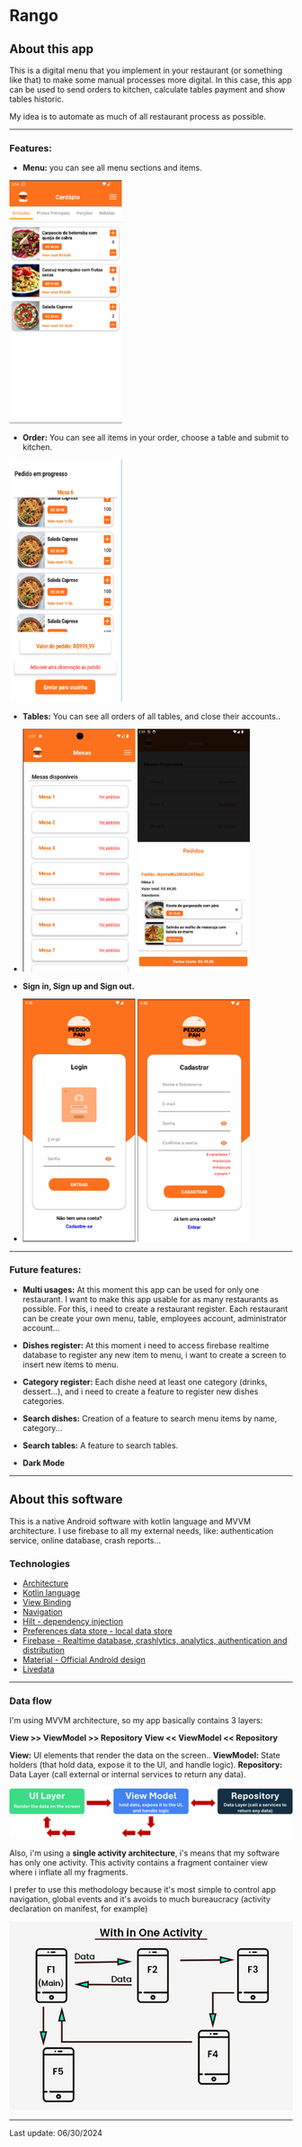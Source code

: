 # Rango

## About this app

This is a digital menu that you implement in your restaurant (or something like that) to make some
manual processes more digital.
In this case, this app can be used to send orders to kitchen, calculate tables payment and show tables historic.

My idea is to automate as much of all restaurant process as possible.

___

### Features:

 * **Menu:** you can see all menu sections and items.
<img src="screenshots/menu.png" alt="Menu" width="200"/>
   
 * **Order:** You can see all items in your order, choose a table and submit to kitchen.
<img src="screenshots/order.png" alt="Order" width="200"/>

 * **Tables:** You can see all orders of all tables, and close their accounts..
 * <img src="screenshots/table.png" alt="Table" width="200"/>  <img src="screenshots/table order.png" alt="Table Order" width="200"/>
   
 * **Sign in, Sign up and Sign out.**
 * <img src="screenshots/login.png" alt="Login" width="200"/>  <img src="screenshots/register.png" alt="Register" width="200"/>
___

### Future features:

* **Multi usages:** At this moment this app can be used for only one restaurant.
I want to make this app usable for as many restaurants as possible. For this, i need to create a restaurant register.
Each restaurant can be create your own menu, table, employees account, administrator account...

* **Dishes register:** At this moment i need to access firebase realtime database to register any new item to menu, i want to create a screen to insert new items to menu.

* **Category register:** Each dishe need at least one category (drinks, dessert...), and i need to create a feature to register new dishes categories.

* **Search dishes:** Creation of a feature to search menu items by name, category...

* **Search tables:** A feature to search tables.

* **Dark Mode**
___

## About this software

This is a native Android software with kotlin language and MVVM architecture. I use firebase to all my external needs, like: authentication service, online database, crash reports...

### Technologies
* [Architecture](https://developer.android.com/topic/architecture)
* [Kotlin language](https://kotlinlang.org/)
* [View Binding](https://developer.android.com/topic/libraries/view-binding)
* [Navigation](https://developer.android.com/guide/navigation)
* [Hilt - dependency injection](https://developer.android.com/training/dependency-injection/hilt-android)
* [Preferences data store - local data store](https://developer.android.com/topic/libraries/architecture/datastore)
* [Firebase - Realtime database, crashlytics, analytics, authentication and distribution](https://firebase.google.com/)
* [Material - Official Android design](https://m3.material.io/)
* [Livedata](https://developer.android.com/topic/libraries/architecture/livedata)

___

### Data flow
I'm using MVVM architecture, so my app basically contains 3 layers:

**View >> ViewModel >> Repository**
**View << ViewModel << Repository**

**View:** UI elements that render the data on the screen..
**ViewModel:** State holders (that hold data, expose it to the UI, and handle logic).
**Repository:** Data Layer (call external or internal services to return any data).

<img src="screenshots/architecture_layer.png" alt="layers"/>

Also, i'm using a **single activity architecture**, i's means that my software has only one activity.
This activity contains a fragment container view where i inflate all my fragments.

I prefer to use this methodology because it's most simple to control app navigation, global events and
it's avoids to much bureaucracy (activity declaration on manifest, for example)

<img src="screenshots/single activity.jpg" alt="single activity"/>

____

Last update: 06/30/2024
